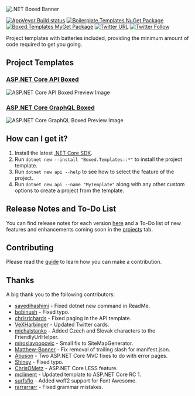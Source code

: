 ![.NET Boxed Banner](https://raw.githubusercontent.com/Dotnet-Boxed/Templates/master/Images/Banner.png)

[![AppVeyor Build status](https://ci.appveyor.com/api/projects/status/munmh9if4vfeqy62?svg=true)](https://ci.appveyor.com/project/RehanSaeed/templates) [![Boilerplate.Templates NuGet Package](https://img.shields.io/nuget/v/Boxed.Templates.svg)](https://www.nuget.org/packages/Boxed.Templates/) [![Boxed.Templates MyGet Package](https://img.shields.io/myget/dotnet-boxed/vpre/Boxed.Templates.svg)](https://www.myget.org/feed/dotnet-boxed/package/nuget/Boxed.Templates) [![Twitter URL](https://img.shields.io/twitter/url/http/shields.io.svg?style=social)](https://twitter.com/RehanSaeedUK) [![Twitter Follow](https://img.shields.io/twitter/follow/rehansaeeduk.svg?style=social&label=Follow)](https://twitter.com/RehanSaeedUK)

Project templates with batteries included, providing the minimum amount of code required to get you going.

## Project Templates

### [ASP.NET Core API Boxed](https://github.com/Dotnet-Boxed/Templates/blob/master/Docs/API.md)
![ASP.NET Core API Boxed Preview Image](https://raw.githubusercontent.com/Dotnet-Boxed/Templates/master/Images/API-Preview.png)
### [ASP.NET Core GraphQL Boxed](https://github.com/Dotnet-Boxed/Templates/blob/master/Docs/GraphQL.md)
![ASP.NET Core GraphQL Boxed Preview Image](https://raw.githubusercontent.com/Dotnet-Boxed/Templates/master/Images/GraphQL-Preview.png)

## How can I get it?

1. Install the latest [.NET Core SDK](https://dot.net).
2. Run `dotnet new --install "Boxed.Templates::*"` to install the project template.
3. Run `dotnet new api --help` to see how to select the feature of the project.
5. Run `dotnet new api --name "MyTemplate"` along with any other custom options to create a project from the template.

## Release Notes and To-Do List

You can find release notes for each version [here](https://github.com/Dotnet-Boxed/Templates/releases) and a To-Do list of new features and enhancements coming soon in the [projects](https://github.com/Dotnet-Boxed/Templates/projects) tab.

## Contributing

Please read the [guide](https://github.com/Dotnet-Boxed/Templates/blob/master/CONTRIBUTING.md) to learn how you can make a contribution.

## Thanks

A big thank you to the following contributors:

- [sayedihashimi](https://github.com/sayedihashimi) - Fixed dotnet new command in ReadMe.
- [bobinush](https://github.com/bobinush) - Fixed typo.
- [chrisrichards](https://github.com/chrisrichards) - Fixed paging in the API template.
- [VeXHarbinger](https://github.com/VeXHarbinger) - Updated Twitter cards.
- [michalstanko](https://github.com/michalstanko) - Added Czech and Slovak characters to the FriendlyUrlHelper.
- [miroslavpopovic](https://github.com/miroslavpopovic) - Small fix to SiteMapGenerator.
- [Matthew-Bonner](https://github.com/Matthew-Bonner) - Fix removal of trailing slash for manifest.json.
- [Abuson](https://github.com/abuson) - Two ASP.NET Core MVC fixes to do with error pages.
- [Shiney](https://github.com/Shiney) - Fixed typo.
- [ChrisOMetz](https://github.com/ChrisOMetz) - ASP.NET Core LESS feature.
- [mcliment](https://github.com/mcliment) - Updated template to ASP.NET Core RC 1.
- [surfsflo](https://github.com/surfsflo) - Added woff2 support for Font Awesome.
- [rarrarrarr](https://github.com/rarrarrarr) - Fixed grammar mistakes.
